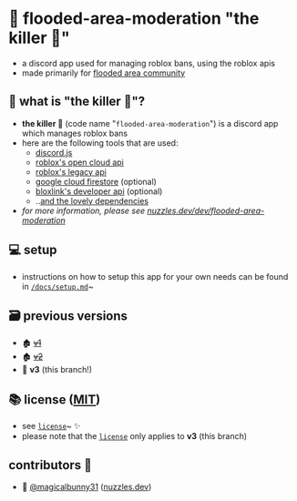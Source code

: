 # 🤖 flooded-area-moderation "the killer 🤖"

- a discord app used for managing roblox bans, using the roblox apis
- made primarily for [flooded area community](https://discord.com/servers/flooded-area-community-977254354589462618)


## 🏡 what is "the killer 🤖"?

- **the killer 🤖** (code name "`flooded-area-moderation`") is a discord app which manages roblox bans
- here are the following tools that are used:
   - [discord.js](https://discord.js.org/)
   - [roblox's open cloud api](https://create.roblox.com/docs/cloud/open-cloud)
   - [roblox's legacy api](https://create.roblox.com/docs/en-us/cloud/legacy)
   - [google cloud firestore](https://cloud.google.com/firestore) (optional)
   - [bloxlink's developer api](https://blox.link/dashboard/user/developer) (optional)
   - ..[and the lovely dependencies](./package.json#L24-L41)
- *for more information, please see [nuzzles.dev/dev/flooded-area-moderation](https://nuzzles.dev/dev/flooded-area-moderation)*


## 💻 setup

- instructions on how to setup this app for your own needs can be found in [`/docs/setup.md`](./docs/setup.md)~


## 🗃️ previous versions

- 🏚️ ~~[v1](https://github.com/magicalbunny31/flooded-area-moderation/tree/v1)~~
- 🏚️ ~~[v2](https://github.com/magicalbunny31/flooded-area-moderation/tree/v2)~~
- 🏡 **v3** (this branch!)


## 📚 license ([MIT](./license))

- see [`license`](./license)~ ✨
- please note that the [`license`](./license) only applies to **v3** (this branch) 


## contributors 👥
- 🦊 [@magicalbunny31](https://github.com/magicalbunny31) ([nuzzles.dev](https://nuzzles.dev))